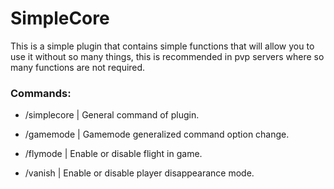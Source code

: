 # SimpleCore

This is a simple plugin that contains simple functions that will allow you to use it without so many things, this is recommended in pvp servers where so many functions are not required.

### **Commands:**

* /simplecore | General command of plugin.

* /gamemode | Gamemode generalized command option change.

* /flymode | Enable or disable flight in game.

* /vanish | Enable or disable player disappearance mode.
